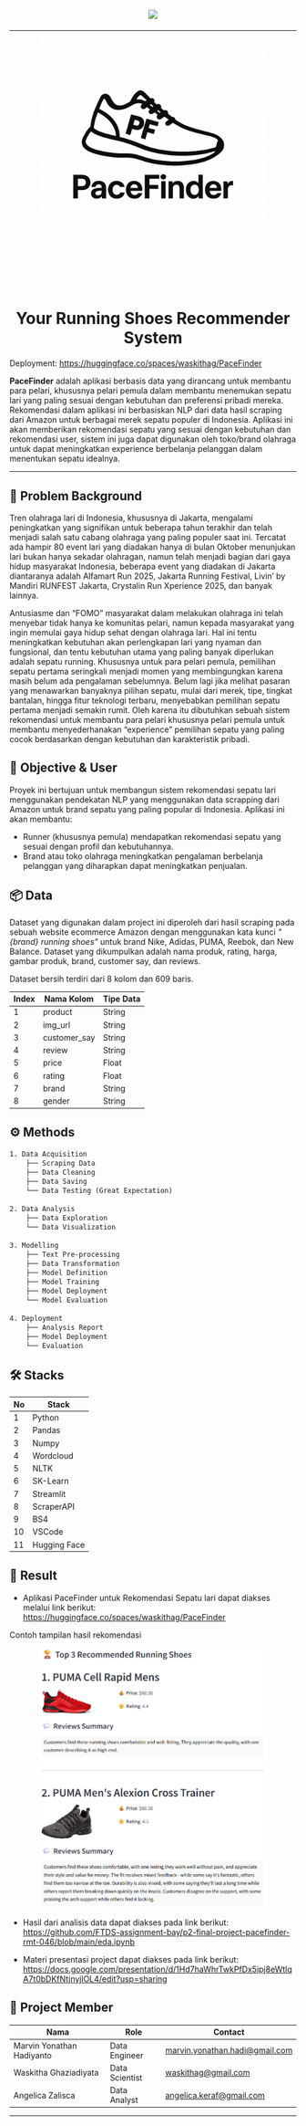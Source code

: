 <h3 style="text-align: center;">
  <img src="https://readme-typing-svg.herokuapp.com/?font=Open+Sans&weight=700&color=000000&size=50&center=true&vCenter=true&width=1000&height=70&duration=3000&lines=Hello+Runner%2C+welcome+to+PaceFinder">
</h3>

---

<p align="center">
  <img src="./images/logo.png" width=400 align="center">
</p>
<h1 align="center">
<br>
Your Running Shoes Recommender System
</h1>

Deployment: https://huggingface.co/spaces/waskithag/PaceFinder

**PaceFinder**  adalah aplikasi berbasis data yang dirancang untuk membantu para pelari, khususnya pelari pemula dalam membantu menemukan sepatu lari yang paling sesuai dengan kebutuhan dan preferensi pribadi mereka. Rekomendasi dalam aplikasi ini berbasiskan NLP dari data hasil scraping dari Amazon untuk berbagai merek sepatu populer di Indonesia. Aplikasi ini akan memberikan rekomendasi sepatu yang sesuai dengan kebutuhan dan rekomendasi user, sistem ini juga dapat digunakan oleh toko/brand olahraga untuk dapat meningkatkan experience berbelanja pelanggan dalam menentukan sepatu idealnya.

---

## 📖 Problem Background 

Tren olahraga lari di Indonesia, khususnya di Jakarta, mengalami peningkatkan yang signifikan untuk beberapa tahun terakhir dan telah menjadi salah satu cabang olahraga yang paling populer saat ini. Tercatat ada hampir 80 event lari yang diadakan hanya di bulan Oktober menunjukan lari bukan hanya sekadar olahragan, namun telah menjadi bagian dari gaya hidup masyarakat Indonesia, beberapa event yang diadakan di Jakarta diantaranya adalah Alfamart Run 2025, Jakarta Running Festival, Livin’ by Mandiri RUNFEST Jakarta, Crystalin Run Xperience 2025, dan banyak lainnya. 

Antusiasme dan “FOMO” masyarakat dalam melakukan olahraga ini telah menyebar tidak hanya ke komunitas pelari, namun kepada masyarakat yang ingin memulai gaya hidup sehat dengan olahraga lari. Hal ini tentu meningkatkan kebutuhan akan perlengkapan lari yang nyaman dan fungsional, dan tentu kebutuhan utama yang paling banyak diperlukan adalah sepatu running. Khususnya untuk para pelari pemula, pemilihan sepatu pertama seringkali menjadi momen yang membingungkan karena masih belum ada pengalaman sebelumnya. Belum lagi jika melihat pasaran yang menawarkan banyaknya pilihan sepatu, mulai dari merek, tipe, tingkat bantalan, hingga fitur teknologi terbaru, menyebabkan pemilihan sepatu pertama menjadi semakin rumit. Oleh karena itu dibutuhkan sebuah sistem rekomendasi untuk membantu para pelari khususnya pelari pemula untuk membantu menyederhanakan “experience” pemilihan sepatu yang paling cocok berdasarkan dengan kebutuhan dan karakteristik pribadi.


## 🎯 Objective & User

Proyek ini bertujuan untuk membangun sistem rekomendasi sepatu lari menggunakan pendekatan NLP yang menggunakan data scrapping dari Amazon untuk brand sepatu yang paling popular di Indonesia. Aplikasi ini akan membantu:
*	Runner (khususnya pemula) mendapatkan rekomendasi sepatu yang sesuai dengan profil dan kebutuhannya.
*	Brand atau toko olahraga meningkatkan pengalaman berbelanja pelanggan yang diharapkan dapat meningkatkan penjualan.


## 📦 Data

Dataset yang digunakan dalam project ini diperoleh dari hasil scraping pada sebuah website ecommerce Amazon dengan menggunakan kata kunci *"{brand} running shoes"* untuk brand Nike, Adidas, PUMA, Reebok, dan New Balance. Dataset yang dikumpulkan adalah nama produk, rating, harga, gambar produk, brand, customer say, dan reviews.

Dataset bersih terdiri dari 8 kolom dan 609 baris.

| Index | Nama Kolom | Tipe Data |
| --- | --- | --- |
| 1 | product | String |
| 2 | img_url | String | 
| 3 | customer_say | String |
| 4 | review | String |
| 5 | price | Float |
| 6 | rating | Float |
| 7 | brand | String |
| 8 | gender | String |

## ⚙️ Methods


```
1. Data Acquisition
    ├── Scraping Data
    ├── Data Cleaning
    ├── Data Saving
    └── Data Testing (Great Expectation)

2. Data Analysis
    ├── Data Exploration
    └── Data Visualization

3. Modelling
    ├── Text Pre-processing
    ├── Data Transformation
    ├── Model Definition
    ├── Model Training
    ├── Model Deployment
    └── Model Evaluation

4. Deployment
    ├── Analysis Report
    ├── Model Deployment
    └── Evaluation
```

## 🛠️ Stacks


| No | Stack |
| --- | --- |
| 1 | Python | 
| 2 | Pandas |
| 3 | Numpy |
| 4 | Wordcloud |
| 5 | NLTK |
| 6 | SK-Learn |
| 7 | Streamlit |
| 8 | ScraperAPI |
| 9 | BS4 |
| 10 | VSCode |
| 11 | Hugging Face |

## 🚀 Result

* Aplikasi PaceFinder untuk Rekomendasi Sepatu lari dapat diakses melalui link berikut: \
https://huggingface.co/spaces/waskithag/PaceFinder

Contoh tampilan hasil rekomendasi
<p align="center">
  <img src="./images/contoh_rekomendasi.png" width=400 align="center">
</p>

* Hasil dari analisis data dapat diakses pada link berikut: \
https://github.com/FTDS-assignment-bay/p2-final-project-pacefinder-rmt-046/blob/main/eda.ipynb

* Materi presentasi project dapat diakses pada link berikut: \
https://docs.google.com/presentation/d/1Hd7haWhrTwkPfDx5ipj8eWtlqA7t0bDKfNtjnyjlOL4/edit?usp=sharing

## 🧠 Project Member
| Nama | Role | Contact |
| --- | --- | --- |
| Marvin Yonathan Hadiyanto | Data Engineer | [marvin.yonathan.hadi@gmail.com](mailto:marvin.yonathan.hadi@gmail.com) |
| Waskitha Ghaziadiyata | Data Scientist | [waskithag@gmail.com](mailto:waskithag@gmail.com) |
| Angelica Zalisca | Data Analyst | [angelica.keraf@gmail.com](mailto:angelica.keraf@gmail.com) |
---

